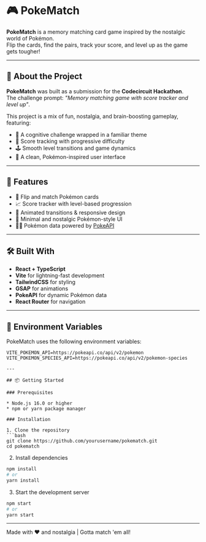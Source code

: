 # 🎮 PokeMatch

**PokeMatch** is a memory matching card game inspired by the nostalgic world of Pokémon.  
Flip the cards, find the pairs, track your score, and level up as the game gets tougher!

---

## 🚀 About the Project

**PokeMatch** was built as a submission for the **Codecircuit Hackathon**.  
The challenge prompt: _"Memory matching game with score tracker and level up"_.

This project is a mix of fun, nostalgia, and brain-boosting gameplay, featuring:

- 🧠 A cognitive challenge wrapped in a familiar theme  
- 🎯 Score tracking with progressive difficulty  
- 🕹️ Smooth level transitions and game dynamics  
- 🎨 A clean, Pokémon-inspired user interface

---

## 🧩 Features

- 🔁 Flip and match Pokémon cards
- 📈 Score tracker with level-based progression
- 🎵 Animated transitions & responsive design
- 🎨 Minimal and nostalgic Pokémon-style UI
- 🐱‍👓 Pokémon data powered by [PokeAPI](https://pokeapi.co)

---

## 🛠️ Built With

- **React + TypeScript**
- **Vite** for lightning-fast development
- **TailwindCSS** for styling
- **GSAP** for animations
- **PokeAPI** for dynamic Pokémon data
- **React Router** for navigation

---

## 🔧 Environment Variables

PokeMatch uses the following environment variables:

```env
VITE_POKEMON_API=https://pokeapi.co/api/v2/pokemon
VITE_POKEMON_SPECIES_API=https://pokeapi.co/api/v2/pokemon-species

---

## 📦 Getting Started

### Prerequisites

* Node.js 16.0 or higher
* npm or yarn package manager

### Installation

1. Clone the repository
```bash
git clone https://github.com/yourusername/pokematch.git
cd pokematch
```

2. Install dependencies
```bash
npm install
# or
yarn install
```

3. Start the development server
```bash
npm start
# or
yarn start
```

---

Made with ❤️ and nostalgia | Gotta match 'em all!